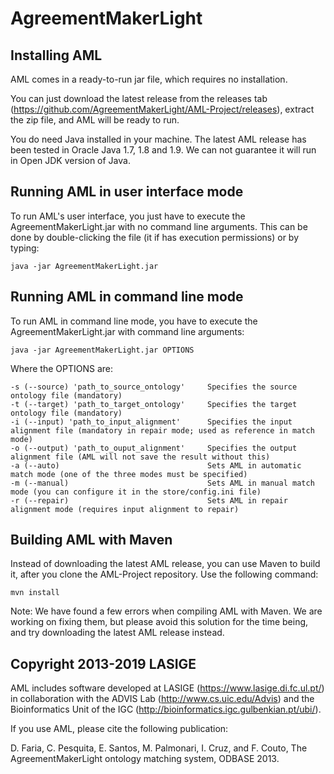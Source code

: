 # AgreementMakerLight

## Installing AML

AML comes in a ready-to-run jar file, which requires no installation.

You can just download the latest release from the releases tab (https://github.com/AgreementMakerLight/AML-Project/releases), extract the zip file, and AML will be ready to run.

You do need Java installed in your machine. The latest AML release has been tested in Oracle Java 1.7, 1.8 and 1.9. We can not guarantee it will run in Open JDK version of Java.


## Running AML in user interface mode

To run AML's user interface, you just have to execute the AgreementMakerLight.jar with no command line arguments.
This can be done by double-clicking the file (it if has execution permissions) or by typing:

    java -jar AgreementMakerLight.jar


## Running AML in command line mode

To run AML in command line mode, you have to execute the AgreementMakerLight.jar with command line arguments:
    
    java -jar AgreementMakerLight.jar OPTIONS

Where the OPTIONS are:

    -s (--source) 'path_to_source_ontology'     Specifies the source ontology file (mandatory)
    -t (--target) 'path_to_target_ontology'     Specifies the target ontology file (mandatory)
    -i (--input) 'path_to_input_alignment'      Specifies the input alignment file (mandatory in repair mode; used as reference in match mode)
    -o (--output) 'path_to_ouput_alignment'     Specifies the output alignment file (AML will not save the result without this)
    -a (--auto)                                 Sets AML in automatic match mode (one of the three modes must be specified)
    -m (--manual)                               Sets AML in manual match mode (you can configure it in the store/config.ini file)      
    -r (--repair)                               Sets AML in repair alignment mode (requires input alignment to repair)


## Building AML with Maven

Instead of downloading the latest AML release, you can use Maven to build it, after you clone the AML-Project repository.
Use the following command:

    mvn install

Note: We have found a few errors when compiling AML with Maven. We are working on fixing them, but please avoid this solution for the time being, and try downloading the latest AML release instead.

## Copyright 2013-2019 LASIGE

AML includes software developed at LASIGE (https://www.lasige.di.fc.ul.pt/) in collaboration with the ADVIS Lab (http://www.cs.uic.edu/Advis) and the Bioinformatics Unit of the IGC (http://bioinformatics.igc.gulbenkian.pt/ubi/).

If you use AML, please cite the following publication:

  D. Faria, C. Pesquita, E. Santos, M. Palmonari, I. Cruz, and F. Couto, The AgreementMakerLight ontology matching system, ODBASE 2013.
